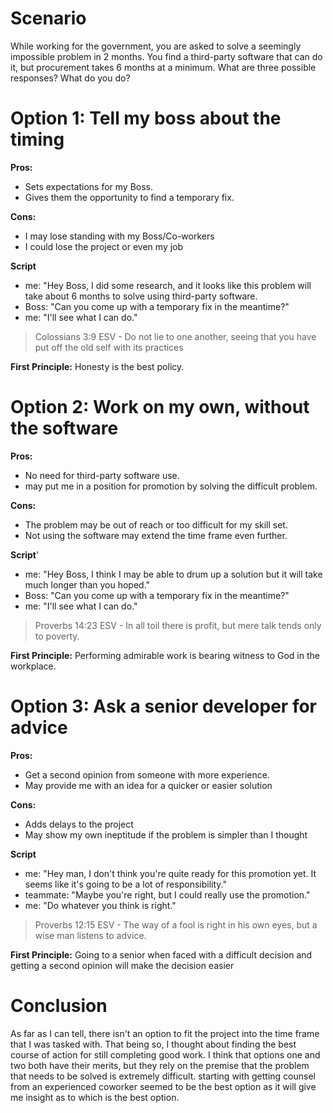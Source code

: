 # Scenario
While working for the government, you are asked to solve a seemingly impossible problem in 2 months. You find a third-party software that can do it, but procurement takes 6 months at a minimum. What are three possible responses? What do you do?

# Option 1: Tell my boss about the timing
**Pros:**
- Sets expectations for my Boss.
- Gives them the opportunity to find a temporary fix.

**Cons:**
- I may lose standing with my Boss/Co-workers 
- I could lose the project or even my job

**Script**
- me: "Hey Boss, I did some research, and it looks like this problem will take about 6 months to solve using third-party software.
- Boss: "Can you come up with a temporary fix in the meantime?"
- me: "I'll see what I can do."

> Colossians 3:9 ESV - Do not lie to one another, seeing that you have put off the old self with its practices

**First Principle:**
Honesty is the best policy.

# Option 2: Work on my own, without the software

**Pros:**
- No need for third-party software use.
- may put me in a position for promotion by solving the difficult problem.

**Cons:**
- The problem may be out of reach or too difficult for my skill set.
- Not using the software may extend the time frame even further.

**Script**'
- me: "Hey Boss, I think I may be able to drum up a solution but it will take much longer than you hoped."
- Boss: "Can you come up with a temporary fix in the meantime?"
- me: "I'll see what I can do."

> Proverbs 14:23 ESV - In all toil there is profit, but mere talk tends only to poverty.

**First Principle:**
Performing admirable work is bearing witness to God in the workplace.

# Option 3: Ask a senior developer for advice

**Pros:**
- Get a second opinion from someone with more experience.
- May provide me with an idea for a quicker or easier solution

**Cons:**
- Adds delays to the project
- May show my own ineptitude if the problem is simpler than I thought

**Script**
- me: "Hey man, I don't think you're quite ready for this promotion yet. It seems like it's going to be a lot of responsibility."
- teammate: "Maybe you're right, but I could really use the promotion."
- me: "Do whatever you think is right."

> Proverbs 12:15 ESV - The way of a fool is right in his own eyes, but a wise man listens to advice.

**First Principle:**
Going to a senior when faced with a difficult decision and getting a second opinion will make the decision easier

# Conclusion
As far as I can tell, there isn't an option to fit the project into the time frame that I was tasked with. That being so, I thought about finding the best course of action for still completing good work. I think that options one and two both have their merits, but they rely on the premise that the problem that needs to be solved is extremely difficult. starting with getting counsel from an experienced coworker seemed to be the best option as it will give me insight as to which is the best option.
